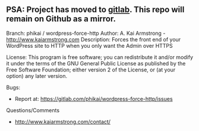 **PSA**: Project has moved to [gitlab](https://gitlab.com/phikai/wordpress-force-http). This repo will remain on Github as a mirror.
---

Branch:  phikai / wordpress-force-http
Author: A. Kai Armstrong - http://www.kaiarmstrong.com
Description: Forces the front end of your WordPress site to HTTP when you only want the Admin over HTTPS

License:
This program is free software; you can redistribute it and/or modify it under the terms of the GNU General Public License as published by the Free Software Foundation; either version 2 of the License, or (at your option) any later version.

Bugs:
 - Report at: https://gitlab.com/phikai/wordpress-force-http/issues 

Questions/Comments
 - http://www.kaiarmstrong.com/contact/
